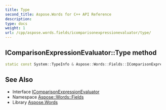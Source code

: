 ```yaml
---
title: Type
second_title: Aspose.Words for C++ API Reference
description: 
type: docs
weight: 1
url: /cpp/aspose.words.fields/icomparisonexpressionevaluator/type/
---
```

## IComparisonExpressionEvaluator::Type method




```cpp
static const System::TypeInfo & Aspose::Words::Fields::IComparisonExpressionEvaluator::Type()
```

## See Also

* Interface [IComparisonExpressionEvaluator](../)
* Namespace [Aspose::Words::Fields](../../)
* Library [Aspose.Words](../../../)
